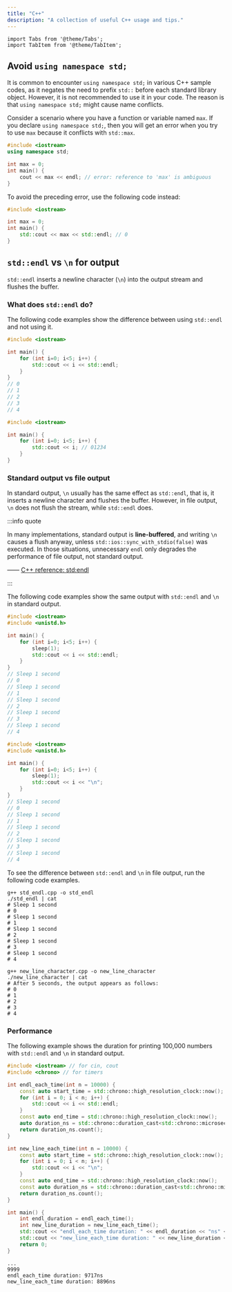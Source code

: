```yaml
---
title: "C++"
description: "A collection of useful C++ usage and tips."
---
```


```mdx-code-block
import Tabs from '@theme/Tabs';
import TabItem from '@theme/TabItem';
```

## Avoid `using namespace std;`

It is common to encounter `using namespace std;` in various C++ sample codes, as it negates the need to prefix `std::` before each standard library object. However, it is not recommended to use it in your code. The reason is that `using namespace std;` might cause name conflicts.

Consider a scenario where you have a function or variable named `max`. If you declare `using namespace std;`, then you will get an error when you try to use `max` because it conflicts with `std::max`.

```cpp
#include <iostream>
using namespace std;

int max = 0;
int main() {
    cout << max << endl; // error: reference to 'max' is ambiguous
}
```

<codapi-snippet sandbox="cpp" editor="basic" init-delay="500">
</codapi-snippet>

To avoid the preceding error, use the following code instead:

```cpp
#include <iostream>

int max = 0;
int main() {
    std::cout << max << std::endl; // 0
}
```

<codapi-snippet sandbox="cpp" editor="basic" init-delay="500">
</codapi-snippet>

## `std::endl` vs `\n` for output

`std::endl` inserts a newline character (`\n`) into the output stream and flushes the buffer.

### What does `std::endl` do?

The following code examples show the difference between using `std::endl` and not using it.

<Tabs>
  <TabItem label="Output with std::endl" value="std_endl">

  ```cpp
  #include <iostream>

  int main() {
      for (int i=0; i<5; i++) {
          std::cout << i << std::endl;
      }
  }
  // 0
  // 1
  // 2
  // 3
  // 4
  ```
  <codapi-snippet sandbox="cpp" editor="basic" init-delay="500">
  </codapi-snippet>

  </TabItem>
  <TabItem label="Output without std::endl" value="non_std_endl">

  ```cpp
  #include <iostream>

  int main() {
      for (int i=0; i<5; i++) {
          std::cout << i; // 01234
      }
  }
  ```
  <codapi-snippet sandbox="cpp" editor="basic" init-delay="500">
  </codapi-snippet>

  </TabItem>

</Tabs>

### Standard output vs file output

In standard output, `\n` usually has the same effect as `std::endl`, that is, it inserts a newline character and flushes the buffer. However, in file output, `\n` does not flush the stream, while `std::endl` does.

:::info quote

In many implementations, standard output is **line-buffered**, and writing `\n` causes a flush anyway, unless `std::ios::sync_with_stdio(false)` was executed. In those situations, unnecessary `endl` only degrades the performance of file output, not standard output.

—— [C++ reference: std:endl](https://en.cppreference.com/w/cpp/io/manip/endl)

:::

The following code examples show the same output with `std::endl` and `\n` in standard output.

<Tabs>
  <TabItem label="Use std::endl in standard output" value="std_endl_std_out">

  ```cpp name="std_endl.cpp"
  #include <iostream>
  #include <unistd.h>

  int main() {
      for (int i=0; i<5; i++) {
          sleep(1);
          std::cout << i << std::endl;
      }
  }
  // Sleep 1 second
  // 0
  // Sleep 1 second
  // 1
  // Sleep 1 second
  // 2
  // Sleep 1 second
  // 3
  // Sleep 1 second
  // 4
  ```

  </TabItem>
  <TabItem label="Use new line character in standard output" value="new_line_std_out">

  ```cpp name="new_line_character.cpp"
  #include <iostream>
  #include <unistd.h>

  int main() {
      for (int i=0; i<5; i++) {
          sleep(1);
          std::cout << i << "\n";
      }
  }
  // Sleep 1 second
  // 0
  // Sleep 1 second
  // 1
  // Sleep 1 second
  // 2
  // Sleep 1 second
  // 3
  // Sleep 1 second
  // 4
  ```

  </TabItem>
</Tabs>

To see the difference between `std::endl` and `\n` in file output, run the following code examples.

<Tabs>
  <TabItem label="Use std::endl in file output" value="std_endl_file_out">

  ```shell
  g++ std_endl.cpp -o std_endl
  ./std_endl | cat
  # Sleep 1 second
  # 0
  # Sleep 1 second
  # 1
  # Sleep 1 second
  # 2
  # Sleep 1 second
  # 3
  # Sleep 1 second
  # 4
  ```

  </TabItem>
  <TabItem label="Use new line character in file output" value="new_line_file_out">

  ```shell
  g++ new_line_character.cpp -o new_line_character
  ./new_line_character | cat
  # After 5 seconds, the output appears as follows:
  # 0
  # 1
  # 2
  # 3
  # 4
  ```

  </TabItem>
</Tabs>

### Performance

The following example shows the duration for printing 100,000 numbers with `std::endl` and `\n` in standard output.

<Tabs>
  <TabItem label="Code" value="code">

  ```cpp
  #include <iostream> // for cin, cout
  #include <chrono> // for timers
  
  int endl_each_time(int n = 10000) {
      const auto start_time = std::chrono::high_resolution_clock::now();
      for (int i = 0; i < n; i++) {
          std::cout << i << std::endl;
      }
      const auto end_time = std::chrono::high_resolution_clock::now();
      auto duration_ns = std::chrono::duration_cast<std::chrono::microseconds>(end_time - start_time);
      return duration_ns.count();
  }
  
  int new_line_each_time(int n = 10000) {
      const auto start_time = std::chrono::high_resolution_clock::now();
      for (int i = 0; i < n; i++) {
          std::cout << i << "\n";
      }
      const auto end_time = std::chrono::high_resolution_clock::now();
      const auto duration_ns = std::chrono::duration_cast<std::chrono::microseconds>(end_time - start_time);
      return duration_ns.count();
  }
  
  int main() {
      int endl_duration = endl_each_time();
      int new_line_duration = new_line_each_time();
      std::cout << "endl_each_time duration: " << endl_duration << "ns" << std::endl;
      std::cout << "new_line_each_time duration: " << new_line_duration << "ns" << std::endl;
      return 0;
  }
  ```

  </TabItem>
  <TabItem label="Output" value="output">

  ```shell
  ...
  9999
  endl_each_time duration: 9717ns
  new_line_each_time duration: 8896ns
  ```

  </TabItem>
</Tabs>
